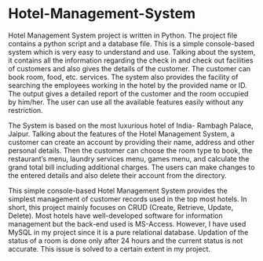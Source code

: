# Hotel-Management-System

Hotel Management System project is written in Python. The project file contains a python script and a database file. This is a simple console-based system which is very easy to understand and use. Talking about the system, it contains all the information regarding the check in and check out facilities of customers and also gives the details of the customer. The customer can book room, food, etc. services. The system also provides the facility of searching the employees working in the hotel by the provided name or ID. The output gives a detailed report of the customer and the room occupied by him/her. The user can use all the available features easily without any restriction.

The System is based on the most luxurious hotel of India- Rambagh Palace, Jaipur. Talking about the features of the Hotel Management System, a customer can create an account by providing their name, address and other personal details. Then the customer can choose the room type to book, the restaurant’s menu, laundry services menu, games menu, and calculate the grand total bill including additional charges. The users can make changes to the entered details and also delete their account from the directory.

This simple console-based Hotel Management System provides the simplest management of customer records used in the top most hotels. In short, this project mainly focuses on CRUD (Create, Retrieve, Update, Delete). Most hotels have well-developed software for information management but the back-end used is MS-Access. However, I have used MySQL in my project since it is a pure relational database. Updation of the status of a room is done only after 24 hours and the current status is not accurate. This issue is solved to a certain extent in my project.
